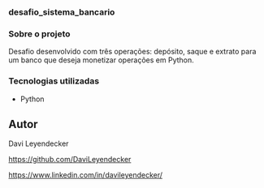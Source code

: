 ### desafio_sistema_bancario

### Sobre o projeto
Desafio desenvolvido com três operações: depósito, saque e extrato para um banco que deseja monetizar operações em Python.

### Tecnologias utilizadas
* Python

## Autor
Davi Leyendecker

https://github.com/DaviLeyendecker

https://www.linkedin.com/in/davileyendecker/
